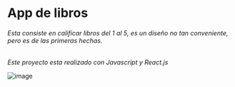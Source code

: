 # App de libros



###### Esta consiste en calificar libros del 1 al 5, es un diseño no tan conveniente, pero es de las primeras hechas.

*Este proyecto esta realizado con Javascript y React.js*

![image](https://media.discordapp.net/attachments/751514930477400077/869343339936383016/unknown.png?width=877&height=425)
